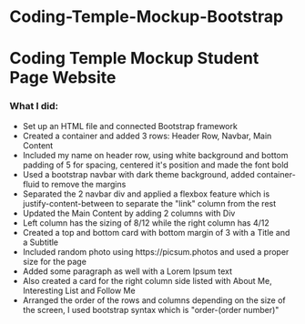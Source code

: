 # Coding-Temple-Mockup-Bootstrap
<h1>Coding Temple Mockup Student Page Website</h1>
<h3>What I did:</h3>
<ul>
  <li>Set up an HTML file and connected Bootstrap framework</li>
  <li>Created a container and added 3 rows: Header Row, Navbar, Main Content</li>
  <li>Included my name on header row, using white background and bottom padding of 5 for spacing, centered it's position and made the font bold</li>
  <li>Used a bootstrap navbar with dark theme background, added container-fluid to remove the margins</li>
  <li>Separated the 2 navbar div and applied a flexbox feature which is justify-content-between to separate the "link" column from the rest</li>
  <li>Updated the Main Content by adding 2 columns with Div</li>
  <li>Left column has the sizing of 8/12 while the right column has 4/12</li>
  <li>Created a top and bottom card with bottom margin of 3 with a Title and a Subtitle</li>
  <li>Included random photo using https://picsum.photos and used a proper size for the page</li>
  <li>Added some paragraph as well with a Lorem Ipsum text</li>
  <li>Also created a card for the right column side listed with About Me, Interesting List and Follow Me</li>
  <li>Arranged the order of the rows and columns depending on the size of the screen, I used bootstrap syntax which is "order-(order number)"</li>
</ul>
